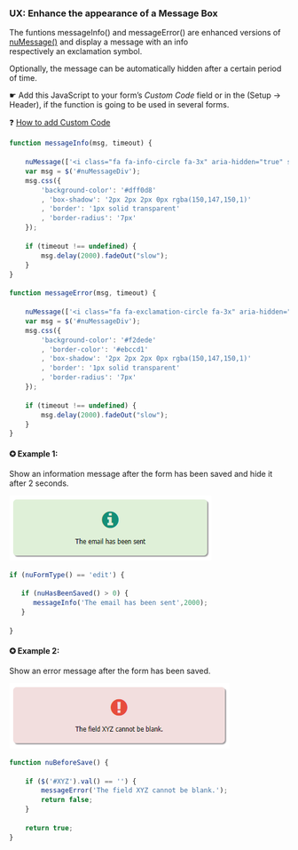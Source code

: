 ### UX: Enhance the appearance of a Message Box

The funtions messageInfo() and messageError() are enhanced versions of [nuMessage()](https://wiki.nubuilder.net/nubuilderforte/index.php/Javascript#nuMessage) and display a message with an info  
respectively an exclamation symbol.

Optionally, the message can be automatically hidden after a certain period of time.

☛ Add this JavaScript to your form’s *Custom Code* field or in the (Setup -> Header), if the function is going to be used in several forms.

❓ [How to add Custom Code](/codelib/common/form_add_custom_code_javascript.gif)

```javascript
function messageInfo(msg, timeout) {

	nuMessage(['<i class="fa fa-info-circle fa-3x" aria-hidden="true" style="color:#148F77;"></i><br>', msg]);
	var msg = $('#nuMessageDiv');
	msg.css({
		'background-color': '#dff0d8'
		, 'box-shadow': '2px 2px 2px 0px rgba(150,147,150,1)'
		, 'border': '1px solid transparent'
		, 'border-radius': '7px'
	});

	if (timeout !== undefined) {
		msg.delay(2000).fadeOut("slow");
	}
}

function messageError(msg, timeout) {

	nuMessage(['<i class="fa fa-exclamation-circle fa-3x" aria-hidden="true" style="color:#E74C3C;"></i><br>', msg]);
	var msg = $('#nuMessageDiv');
	msg.css({
		'background-color': '#f2dede'
		, 'border-color': '#ebccd1'
		, 'box-shadow': '2px 2px 2px 0px rgba(150,147,150,1)'
		, 'border': '1px solid transparent'
		, 'border-radius': '7px'
	});

	if (timeout !== undefined) {
		msg.delay(2000).fadeOut("slow");
	}
}

```

#### ✪ Example 1: 

Show an information message after the form has been saved and hide it after 2 seconds.

<p align="left">
  <img src="screenshots/message_info.png">
</p>

```javascript
if (nuFormType() == 'edit') {
    
   if (nuHasBeenSaved() > 0) {	 	
      messageInfo('The email has been sent',2000);	
   }
   
}   
```


#### ✪ Example 2: 

Show an error message after the form has been saved.

<p align="left">
  <img src="screenshots/message_error.png">
</p>


```javascript
function nuBeforeSave() {

	if ($('#XYZ').val() == '') {
		messageError('The field XYZ cannot be blank.');
		return false;
	}

	return true;
}
```
